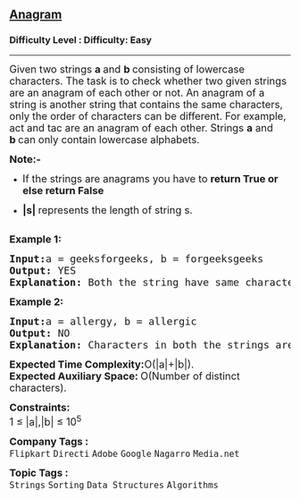 <h2><a href="https://www.geeksforgeeks.org/problems/anagram-1587115620/1?page=2&difficulty=Easy&sortBy=submissions">Anagram</a></h2><h3>Difficulty Level : Difficulty: Easy</h3><hr><div class="problems_problem_content__Xm_eO"><p><span style="font-size: 18px;">Given two strings&nbsp;<strong>a&nbsp;</strong>and&nbsp;<strong>b&nbsp;</strong>consisting of lowercase characters. The task is to check whether two given strings are an anagram of each other or not. An anagram of a string is another string that contains the same characters, only the order of characters can be different. For example, act and tac are an anagram of each other. Strings <strong>a</strong> and <strong>b&nbsp;</strong>can only contain lowercase alphabets.</span></p>
<p><span style="font-size: 18px;"><strong>Note:-</strong> </span></p>
<ul>
<li>
<p><span style="font-size: 18px;">If the strings are anagrams you have to <strong>return True or else return False</strong></span></p>
</li>
<li>
<p><span style="font-size: 18px;"><strong>|s| </strong>represents the length of string s.</span></p>
</li>
</ul>
<p><br><span style="font-size: 18px;"><strong>Example 1:</strong></span></p>
<pre><span style="font-size: 18px;"><strong>Input:</strong>a = geeksforgeeks, b = forgeeksgeeks
<strong>Output: </strong>YES
<strong>Explanation: </strong>Both the string have same characters with same frequency. So, they are anagrams.</span></pre>
<p><span style="font-size: 18px;"><strong>Example 2:</strong></span></p>
<pre><span style="font-size: 18px;"><strong>Input:</strong>a = allergy, b = allergic
<strong>Output: </strong>NO
<strong>Explanation: </strong>Characters in both the strings are not same, so they are not anagrams.</span></pre>
<p><span style="font-size: 18px;"><strong>Expected Time Complexity:</strong>O(|a|+|b|).<br><strong>Expected Auxiliary Space:&nbsp;</strong>O(Number of distinct characters).</span></p>
<p><span style="font-size: 18px;"><strong>Constraints:</strong><br>1 ≤ |a|,|b| ≤ 10<sup>5</sup></span></p></div><p><span style=font-size:18px><strong>Company Tags : </strong><br><code>Flipkart</code>&nbsp;<code>Directi</code>&nbsp;<code>Adobe</code>&nbsp;<code>Google</code>&nbsp;<code>Nagarro</code>&nbsp;<code>Media.net</code>&nbsp;<br><p><span style=font-size:18px><strong>Topic Tags : </strong><br><code>Strings</code>&nbsp;<code>Sorting</code>&nbsp;<code>Data Structures</code>&nbsp;<code>Algorithms</code>&nbsp;
